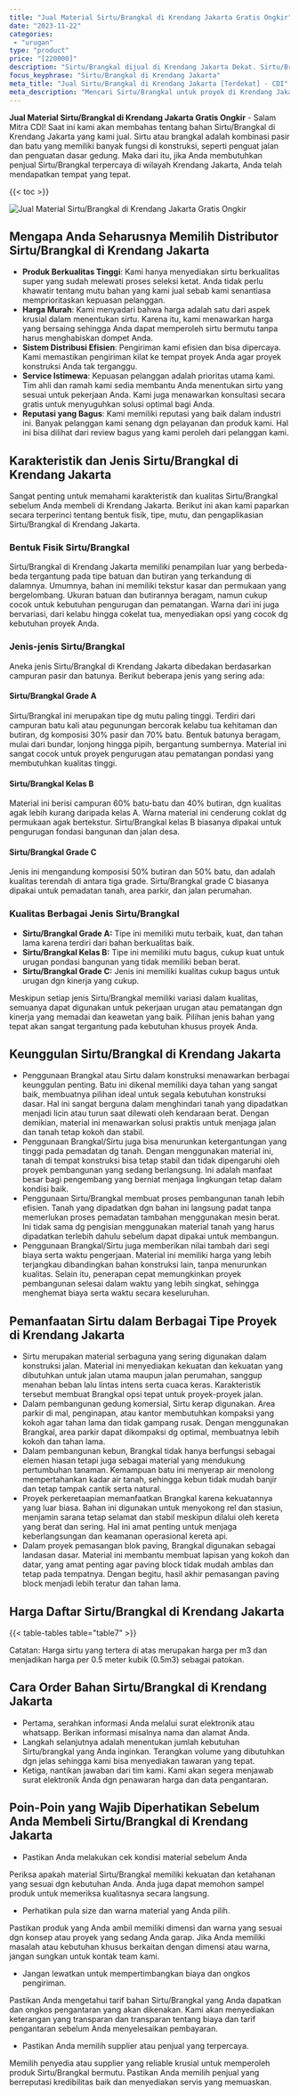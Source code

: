 ```yaml
---
title: "Jual Material Sirtu/Brangkal di Krendang Jakarta Gratis Ongkir"
date: "2023-11-22"
categories:
 - "urugan"
type: "product"
price: "[220000]"
description: "Sirtu/Brangkal dijual di Krendang Jakarta Dekat. Sirtu/Brangkal ini sering dipakai dalam proyek konstruksi sebagai material pengurukan yang kokoh dan tahan lama. Kontak kami untuk mendapatkan informasi lebih lanjut."
focus_keyphrase: "Sirtu/Brangkal di Krendang Jakarta"
meta_title: "Jual Sirtu/Brangkal di Krendang Jakarta [Terdekat] - CDI"
meta_description: "Mencari Sirtu/Brangkal untuk proyek di Krendang Jakarta? Kami menyediakan Sirtu/Brangkal berkualitas untuk bahan urukan. Dapatkan penawaran terbaik sekarang."
---
```


**Jual Material Sirtu/Brangkal di Krendang Jakarta Gratis Ongkir** - Salam Mitra CDI! Saat ini kami akan membahas tentang bahan Sirtu/Brangkal di Krendang Jakarta yang kami jual. Sirtu atau brangkal adalah kombinasi pasir dan batu yang memiliki banyak fungsi di konstruksi, seperti penguat jalan dan penguatan dasar gedung. Maka dari itu, jika Anda membutuhkan penjual Sirtu/Brangkal terpercaya di wilayah Krendang Jakarta, Anda telah mendapatkan tempat yang tepat.

{{< toc >}}

![Jual Material Sirtu/Brangkal di Krendang Jakarta Gratis Ongkir](/images/urugan/sirtu-urug-08.jpg)

## Mengapa Anda Seharusnya Memilih Distributor Sirtu/Brangkal di Krendang Jakarta

*   **Produk Berkualitas Tinggi**: Kami hanya menyediakan sirtu berkualitas super yang sudah melewati proses seleksi ketat. Anda tidak perlu khawatir tentang mutu bahan yang kami jual sebab kami senantiasa memprioritaskan kepuasan pelanggan.
*   **Harga Murah**: Kami menyadari bahwa harga adalah satu dari aspek krusial dalam menentukan sirtu. Karena itu, kami menawarkan harga yang bersaing sehingga Anda dapat memperoleh sirtu bermutu tanpa harus menghabiskan dompet Anda.
*   **Sistem Distribusi Efisien**: Pengiriman kami efisien dan bisa dipercaya. Kami memastikan pengiriman kilat ke tempat proyek Anda agar proyek konstruksi Anda tak terganggu.
*   **Service Istimewa**: Kepuasan pelanggan adalah prioritas utama kami. Tim ahli dan ramah kami sedia membantu Anda menentukan sirtu yang sesuai untuk pekerjaan Anda. Kami juga menawarkan konsultasi secara gratis untuk menyuguhkan solusi optimal bagi Anda.
*   **Reputasi yang Bagus**: Kami memiliki reputasi yang baik dalam industri ini. Banyak pelanggan kami senang dgn pelayanan dan produk kami. Hal ini bisa dilihat dari review bagus yang kami peroleh dari pelanggan kami.

## Karakteristik dan Jenis Sirtu/Brangkal di Krendang Jakarta

Sangat penting untuk memahami karakteristik dan kualitas Sirtu/Brangkal sebelum Anda membeli di Krendang Jakarta. Berikut ini akan kami paparkan secara terperinci tentang bentuk fisik, tipe, mutu, dan pengaplikasian Sirtu/Brangkal di Krendang Jakarta.

### Bentuk Fisik Sirtu/Brangkal

Sirtu/Brangkal di Krendang Jakarta memiliki penampilan luar yang berbeda-beda tergantung pada tipe batuan dan butiran yang terkandung di dalamnya. Umumnya, bahan ini memiliki tekstur kasar dan permukaan yang bergelombang. Ukuran batuan dan butirannya beragam, namun cukup cocok untuk kebutuhan pengurugan dan pematangan. Warna dari ini juga bervariasi, dari kelabu hingga cokelat tua, menyediakan opsi yang cocok dg kebutuhan proyek Anda.

### Jenis-jenis Sirtu/Brangkal

Aneka jenis Sirtu/Brangkal di Krendang Jakarta dibedakan berdasarkan campuran pasir dan batunya. Berikut beberapa jenis yang sering ada:

#### Sirtu/Brangkal Grade A

Sirtu/Brangkal ini merupakan tipe dg mutu paling tinggi. Terdiri dari campuran batu kali atau pegunungan bercorak kelabu tua kehitaman dan butiran, dg komposisi 30% pasir dan 70% batu. Bentuk batunya beragam, mulai dari bundar, lonjong hingga pipih, bergantung sumbernya. Material ini sangat cocok untuk proyek pengurugan atau pematangan pondasi yang membutuhkan kualitas tinggi.

#### Sirtu/Brangkal Kelas B

Material ini berisi campuran 60% batu-batu dan 40% butiran, dgn kualitas agak lebih kurang daripada kelas A. Warna material ini cenderung coklat dg permukaan agak bertekstur. Sirtu/Brangkal kelas B biasanya dipakai untuk pengurugan fondasi bangunan dan jalan desa.

#### Sirtu/Brangkal Grade C

Jenis ini mengandung komposisi 50% butiran dan 50% batu, dan adalah kualitas terendah di antara tiga grade. Sirtu/Brangkal grade C biasanya dipakai untuk pemadatan tanah, area parkir, dan jalan perumahan.

### Kualitas Berbagai Jenis Sirtu/Brangkal

*   **Sirtu/Brangkal Grade A:** Tipe ini memiliki mutu terbaik, kuat, dan tahan lama karena terdiri dari bahan berkualitas baik.
*   **Sirtu/Brangkal Kelas B:** Tipe ini memiliki mutu bagus, cukup kuat untuk urugan pondasi bangunan yang tidak memiliki beban berat.
*   **Sirtu/Brangkal Grade C:** Jenis ini memiliki kualitas cukup bagus untuk urugan dgn kinerja yang cukup.

Meskipun setiap jenis Sirtu/Brangkal memiliki variasi dalam kualitas, semuanya dapat digunakan untuk pekerjaan urugan atau pematangan dgn kinerja yang memadai dan keawetan yang baik. Pilihan jenis bahan yang tepat akan sangat tergantung pada kebutuhan khusus proyek Anda.

## Keunggulan Sirtu/Brangkal di Krendang Jakarta

*   Penggunaan Brangkal atau Sirtu dalam konstruksi menawarkan berbagai keunggulan penting. Batu ini dikenal memiliki daya tahan yang sangat baik, membuatnya pilihan ideal untuk segala kebutuhan konstruksi dasar. Hal ini sangat berguna dalam menghindari tanah yang dipadatkan menjadi licin atau turun saat dilewati oleh kendaraan berat. Dengan demikian, material ini menawarkan solusi praktis untuk menjaga jalan dan tanah tetap kokoh dan stabil.
*   Penggunaan Brangkal/Sirtu juga bisa menurunkan ketergantungan yang tinggi pada pemadatan dg tanah. Dengan menggunakan material ini, tanah di tempat konstruksi bisa tetap stabil dan tidak dipengaruhi oleh proyek pembangunan yang sedang berlangsung. Ini adalah manfaat besar bagi pengembang yang berniat menjaga lingkungan tetap dalam kondisi baik.
*   Penggunaan Sirtu/Brangkal membuat proses pembangunan tanah lebih efisien. Tanah yang dipadatkan dgn bahan ini langsung padat tanpa memerlukan proses pemadatan tambahan menggunakan mesin berat. Ini tidak sama dg pengisian menggunakan material tanah yang harus dipadatkan terlebih dahulu sebelum dapat dipakai untuk membangun.
*   Penggunaan Brangkal/Sirtu juga memberikan nilai tambah dari segi biaya serta waktu pengerjaan. Material ini memiliki harga yang lebih terjangkau dibandingkan bahan konstruksi lain, tanpa menurunkan kualitas. Selain itu, penerapan cepat memungkinkan proyek pembangunan selesai dalam waktu yang lebih singkat, sehingga menghemat biaya serta waktu secara keseluruhan.

## Pemanfaatan Sirtu dalam Berbagai Tipe Proyek di Krendang Jakarta

*   Sirtu merupakan material serbaguna yang sering digunakan dalam konstruksi jalan. Material ini menyediakan kekuatan dan kekuatan yang dibutuhkan untuk jalan utama maupun jalan perumahan, sanggup menahan beban lalu lintas intens serta cuaca keras. Karakteristik tersebut membuat Brangkal opsi tepat untuk proyek-proyek jalan.
*   Dalam pembangunan gedung komersial, Sirtu kerap digunakan. Area parkir di mal, penginapan, atau kantor membutuhkan kompaksi yang kokoh agar tahan lama dan tidak gampang rusak. Dengan menggunakan Brangkal, area parkir dapat dikompaksi dg optimal, membuatnya lebih kokoh dan tahan lama.
*   Dalam pembangunan kebun, Brangkal tidak hanya berfungsi sebagai elemen hiasan tetapi juga sebagai material yang mendukung pertumbuhan tanaman. Kemampuan batu ini menyerap air menolong mempertahankan kadar air tanah, sehingga kebun tidak mudah banjir dan tetap tampak cantik serta natural.
*   Proyek perkeretaapian memanfaatkan Brangkal karena kekuatannya yang luar biasa. Bahan ini digunakan untuk menyokong rel dan stasiun, menjamin sarana tetap selamat dan stabil meskipun dilalui oleh kereta yang berat dan sering. Hal ini amat penting untuk menjaga keberlangsungan dan keamanan operasional kereta api.
*   Dalam proyek pemasangan blok paving, Brangkal digunakan sebagai landasan dasar. Material ini membantu membuat lapisan yang kokoh dan datar, yang amat penting agar paving block tidak mudah amblas dan tetap pada tempatnya. Dengan begitu, hasil akhir pemasangan paving block menjadi lebih teratur dan tahan lama.

## Harga Daftar Sirtu/Brangkal di Krendang Jakarta

{{< table-tables table="table7" >}}

Catatan: Harga sirtu yang tertera di atas merupakan harga per m3 dan menjadikan harga per 0.5 meter kubik (0.5m3) sebagai patokan.

## Cara Order Bahan Sirtu/Brangkal di Krendang Jakarta

*   Pertama, serahkan informasi Anda melalui surat elektronik atau whatsapp. Berikan informasi misalnya nama dan alamat Anda.
*   Langkah selanjutnya adalah menentukan jumlah kebutuhan Sirtu/brangkal yang Anda inginkan. Terangkan volume yang dibutuhkan dgn jelas sehingga kami bisa menyediakan tawaran yang tepat.
*   Ketiga, nantikan jawaban dari tim kami. Kami akan segera menjawab surat elektronik Anda dgn penawaran harga dan data pengantaran.

## Poin-Poin yang Wajib Diperhatikan Sebelum Anda Membeli Sirtu/Brangkal di Krendang Jakarta

*   Pastikan Anda melakukan cek kondisi material sebelum Anda

Periksa apakah material Sirtu/Brangkal memiliki kekuatan dan ketahanan yang sesuai dgn kebutuhan Anda. Anda juga dapat memohon sampel produk untuk memeriksa kualitasnya secara langsung.
*   Perhatikan pula size dan warna material yang Anda pilih.

Pastikan produk yang Anda ambil memiliki dimensi dan warna yang sesuai dgn konsep atau proyek yang sedang Anda garap. Jika Anda memiliki masalah atau kebutuhan khusus berkaitan dengan dimensi atau warna, jangan sungkan untuk kontak team kami.
*   Jangan lewatkan untuk mempertimbangkan biaya dan ongkos pengiriman.

Pastikan Anda mengetahui tarif bahan Sirtu/Brangkal yang Anda dapatkan dan ongkos pengantaran yang akan dikenakan. Kami akan menyediakan keterangan yang transparan dan transparan tentang biaya dan tarif pengantaran sebelum Anda menyelesaikan pembayaran.
*   Pastikan Anda memilih supplier atau penjual yang terpercaya.

Memilih penyedia atau supplier yang reliable krusial untuk memperoleh produk Sirtu/Brangkal bermutu. Pastikan Anda memilih penjual yang berreputasi kredibilitas baik dan menyediakan servis yang memuaskan.